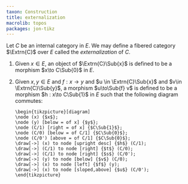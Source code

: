 ```yaml
---
taxon: Construction
title: externalization
macrolib: topos
packages: jon-tikz
---
```


Let $C$ be an internal category in $E$. We may define a fibered category $\Extrn{C}$ over $E$ called the *externalization* of $C$.

1. Given $x\in E$, an object of $\Extrn{C}\Sub{x}$ is defined to be a morphism $x\to C\Sub{0}$ in $E$.

2. Given $x,y\in E$ and $f:x\to y$ and $u \in \Extrn{C}\Sub{x}$ and $v\in \Extrn{C}\Sub{y}$, a morphism $u\to\Sub{f} v$ is defined to be a morphism $h : x\to C\Sub{1}$ in $E$ such that the following diagram commutes:

   ```render-latex
   \begin{tikzpicture}[diagram]
   \node (x) {$x$};
   \node (y) [below = of x] {$y$};
   \node (C/1) [right = of x] {$C\Sub{1}$};
   \node (C/0) [below = of C/1] {$C\Sub{0}$};
   \node (C/0') [above = of C/1] {$C\Sub{0}$};
   \draw[->] (x) to node [upright desc] {$h$} (C/1);
   \draw[->] (C/1) to node [right] {$t$} (C/0);
   \draw[->] (C/1) to node [right] {$s$} (C/0');
   \draw[->] (y) to node [below] {$v$} (C/0);
   \draw[->] (x) to node [left] {$f$} (y);
   \draw[->] (x) to node [sloped,above] {$u$} (C/0');
   \end{tikzpicture}
   ```
